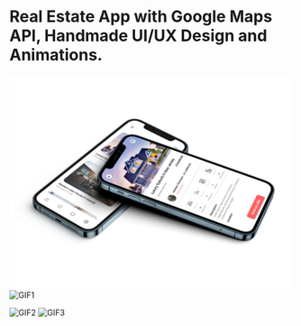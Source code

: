 # Real Estate App with Google Maps API, Handmade UI/UX Design and Animations.

![MOCKUP](realestatemockup.png)
![GIF1](splash_screen.gif)




![GIF2](google_maps.gif)
![GIF3](animated_drawer.gif)
